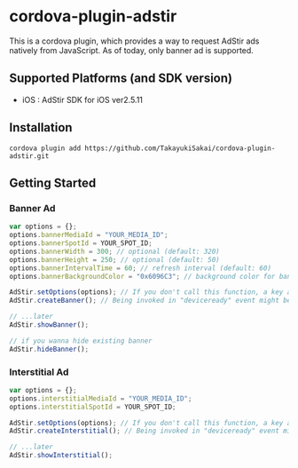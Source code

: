 # cordova-plugin-adstir

This is a cordova plugin, which provides a way to request AdStir ads natively from JavaScript.
As of today, only banner ad is supported.

## Supported Platforms (and SDK version)

* iOS : AdStir SDK for iOS ver2.5.11

## Installation

```
cordova plugin add https://github.com/TakayukiSakai/cordova-plugin-adstir.git
```

## Getting Started

### Banner Ad

```javascript
var options = {};
options.bannerMediaId = "YOUR_MEDIA_ID";
options.bannerSpotId = YOUR_SPOT_ID;
options.bannerWidth = 300; // optional (default: 320)
options.bannerHeight = 250; // optional (default: 50)
options.bannerIntervalTime = 60; // refresh interval (default: 60)
options.bannerBackgroundColor = "0x6096C3"; // background color for banner view (default: "0xFFFFFF")

AdStir.setOptions(options); // If you don't call this function, a key and an id for testing will be used instead.
AdStir.createBanner(); // Being invoked in "deviceready" event might be good.

// ...later
AdStir.showBanner();

// if you wanna hide existing banner
AdStir.hideBanner();
```

### Interstitial Ad

```javascript
var options = {};
options.interstitialMediaId = "YOUR_MEDIA_ID";
options.interstitialSpotId = YOUR_SPOT_ID;

AdStir.setOptions(options); // If you don't call this function, a key and an id for testing will be used instead.
AdStir.createInterstitial(); // Being invoked in "deviceready" event might be good.

// ...later
AdStir.showInterstitial();
```
